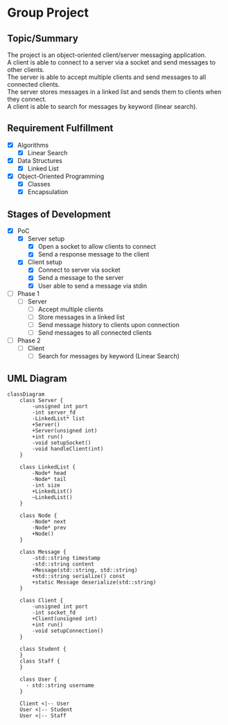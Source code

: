 # Group Project


## Topic/Summary

The project is an object-oriented client/server messaging application. \
A client is able to connect to a server via a socket and send messages to other clients. \
The server is able to accept multiple clients and send messages to all connected clients. \
The server stores messages in a linked list and sends them to clients when they connect. \
A client is able to search for messages by keyword (linear search).

## Requirement Fulfillment
- [x] Algorithms
  - [x] Linear Search
- [x] Data Structures
  - [x] Linked List
- [x] Object-Oriented Programming
  - [x] Classes
  - [x] Encapsulation

## Stages of Development
- [x] PoC
  - [x] Server setup
    - [x] Open a socket to allow clients to connect
    - [x] Send a response message to the client
  - [x] Client setup
    - [x] Connect to server via socket
    - [x] Send a message to the server
    - [x] User able to send a message via stdin
- [ ] Phase 1
  - [ ] Server
    - [ ] Accept multiple clients
    - [ ] Store messages in a linked list
    - [ ] Send message history to clients upon connection
    - [ ] Send messages to all connected clients
- [ ] Phase 2
  - [ ] Client
    - [ ] Search for messages by keyword (Linear Search)

## UML Diagram

~~~mermaid
classDiagram
    class Server {
        -unsigned int port
        -int server_fd
        -LinkedList* list
        +Server()
        +Server(unsigned int)
        +int run()
        -void setupSocket()
        -void handleClient(int)
    }

    class LinkedList {
        -Node* head
        -Node* tail
        -int size
        +LinkedList()
        ~LinkedList()
    }

    class Node {
        -Node* next
        -Node* prev
        +Node()
    }

    class Message {
        -std::string timestamp
        -std::string content
        +Message(std::string, std::string)
        +std::string serialize() const
        +static Message deserialize(std::string)
    }

    class Client {
        -unsigned int port
        -int socket_fd
        +Client(unsigned int)
        +int run()
        -void setupConnection()
    }

    class Student {
    }
    class Staff {
    }

    class User {
      - std::string username
    }
    
    Client <|-- User
    User <|-- Student
    User <|-- Staff
  ~~~